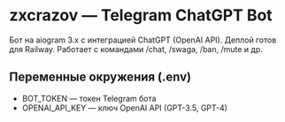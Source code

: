# zxcrazov — Telegram ChatGPT Bot

Бот на aiogram 3.x с интеграцией ChatGPT (OpenAI API). 
Деплой готов для Railway. Работает с командами /chat, /swaga, /ban, /mute и др.

## Переменные окружения (.env)
- BOT_TOKEN — токен Telegram бота
- OPENAI_API_KEY — ключ OpenAI API (GPT-3.5, GPT-4)